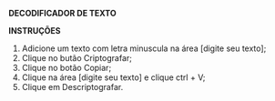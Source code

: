 **DECODIFICADOR DE TEXTO**

**INSTRUÇÕES**

1. Adicione um texto com letra minuscula na área [digite seu texto];
2. Clique no butão Criptografar;
3. Clique no botão Copiar;
4. Clique na área [digite seu texto] e clique ctrl + V;
5. Clique em Descriptografar.
   

